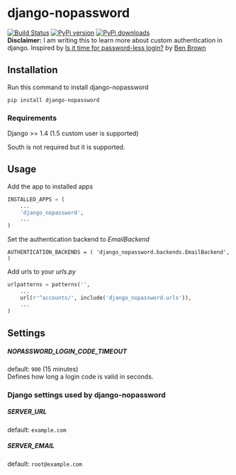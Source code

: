 # django-nopassword
[![Build Status](https://travis-ci.org/relekang/django-nopassword.png)](https://travis-ci.org/relekang/django-nopassword)
[![PyPi version](https://pypip.in/v/django-nopassword/badge.png)](https://crate.io/packages/django-nopassword/)
[![PyPi downloads](https://pypip.in/d/django-nopassword/badge.png)](https://crate.io/packages/django-nopassword/)  
**Disclaimer:** I am writing this to learn more about custom authentication in django. Inspired by [Is it time for password-less login?](http://notes.xoxco.com/post/27999787765/is-it-time-for-password-less-login) by [Ben Brown](http://twitter.com/benbrown)

## Installation
Run this command to install django-nopassword

    pip install django-nopassword

### Requirements
Django >= 1.4 (1.5 custom user is supported)

South is not required but it is supported.

## Usage
Add the app to installed apps

```python
INSTALLED_APPS = (
    ...
    'django_nopassword',
    ...
)
```

Set the authentication backend to *EmailBackend*

    AUTHENTICATION_BACKENDS = ( 'django_nopassword.backends.EmailBackend', )

Add urls to your *urls.py*

```python
urlpatterns = patterns('',
    ...
    url(r'^accounts/', include('django_nopassword.urls')),
    ...
)
```

## Settings

##### NOPASSWORD_LOGIN_CODE_TIMEOUT
default: `900` (15 minutes)  
Defines how long a login code is valid in seconds.

### Django settings used by django-nopassword
##### SERVER_URL
default: `example.com`

##### SERVER_EMAIL
default: `root@example.com`
